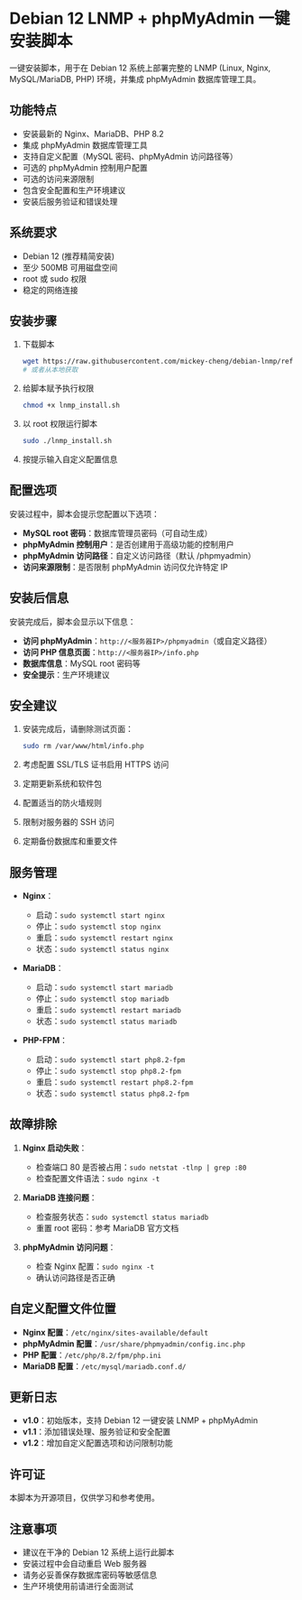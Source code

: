 # Debian 12 LNMP + phpMyAdmin 一键安装脚本

一键安装脚本，用于在 Debian 12 系统上部署完整的 LNMP (Linux, Nginx, MySQL/MariaDB, PHP) 环境，并集成 phpMyAdmin 数据库管理工具。

## 功能特点

- 安装最新的 Nginx、MariaDB、PHP 8.2
- 集成 phpMyAdmin 数据库管理工具
- 支持自定义配置（MySQL 密码、phpMyAdmin 访问路径等）
- 可选的 phpMyAdmin 控制用户配置
- 可选的访问来源限制
- 包含安全配置和生产环境建议
- 安装后服务验证和错误处理

## 系统要求

- Debian 12 (推荐精简安装)
- 至少 500MB 可用磁盘空间
- root 或 sudo 权限
- 稳定的网络连接

## 安装步骤

1. 下载脚本
   ```bash
   wget https://raw.githubusercontent.com/mickey-cheng/debian-lnmp/refs/heads/main/lnmp_install.sh 
   # 或者从本地获取
   ```

2. 给脚本赋予执行权限
   ```bash
   chmod +x lnmp_install.sh 
   ```

3. 以 root 权限运行脚本
   ```bash
   sudo ./lnmp_install.sh
   ```

4. 按提示输入自定义配置信息

## 配置选项

安装过程中，脚本会提示您配置以下选项：

- **MySQL root 密码**：数据库管理员密码（可自动生成）
- **phpMyAdmin 控制用户**：是否创建用于高级功能的控制用户
- **phpMyAdmin 访问路径**：自定义访问路径（默认 /phpmyadmin）
- **访问来源限制**：是否限制 phpMyAdmin 访问仅允许特定 IP

## 安装后信息

安装完成后，脚本会显示以下信息：

- **访问 phpMyAdmin**：`http://<服务器IP>/phpmyadmin`（或自定义路径）
- **访问 PHP 信息页面**：`http://<服务器IP>/info.php`
- **数据库信息**：MySQL root 密码等
- **安全提示**：生产环境建议

## 安全建议

1. 安装完成后，请删除测试页面：
   ```bash
   sudo rm /var/www/html/info.php
   ```

2. 考虑配置 SSL/TLS 证书启用 HTTPS 访问

3. 定期更新系统和软件包

4. 配置适当的防火墙规则

5. 限制对服务器的 SSH 访问

6. 定期备份数据库和重要文件

## 服务管理

- **Nginx**：
  - 启动：`sudo systemctl start nginx`
  - 停止：`sudo systemctl stop nginx`
  - 重启：`sudo systemctl restart nginx`
  - 状态：`sudo systemctl status nginx`

- **MariaDB**：
  - 启动：`sudo systemctl start mariadb`
  - 停止：`sudo systemctl stop mariadb`
  - 重启：`sudo systemctl restart mariadb`
  - 状态：`sudo systemctl status mariadb`

- **PHP-FPM**：
  - 启动：`sudo systemctl start php8.2-fpm`
  - 停止：`sudo systemctl stop php8.2-fpm`
  - 重启：`sudo systemctl restart php8.2-fpm`
  - 状态：`sudo systemctl status php8.2-fpm`

## 故障排除

1. **Nginx 启动失败**：
   - 检查端口 80 是否被占用：`sudo netstat -tlnp | grep :80`
   - 检查配置文件语法：`sudo nginx -t`

2. **MariaDB 连接问题**：
   - 检查服务状态：`sudo systemctl status mariadb`
   - 重置 root 密码：参考 MariaDB 官方文档

3. **phpMyAdmin 访问问题**：
   - 检查 Nginx 配置：`sudo nginx -t`
   - 确认访问路径是否正确

## 自定义配置文件位置

- **Nginx 配置**：`/etc/nginx/sites-available/default`
- **phpMyAdmin 配置**：`/usr/share/phpmyadmin/config.inc.php`
- **PHP 配置**：`/etc/php/8.2/fpm/php.ini`
- **MariaDB 配置**：`/etc/mysql/mariadb.conf.d/`

## 更新日志

- **v1.0**：初始版本，支持 Debian 12 一键安装 LNMP + phpMyAdmin
- **v1.1**：添加错误处理、服务验证和安全配置
- **v1.2**：增加自定义配置选项和访问限制功能

## 许可证

本脚本为开源项目，仅供学习和参考使用。

## 注意事项

- 建议在干净的 Debian 12 系统上运行此脚本
- 安装过程中会自动重启 Web 服务器
- 请务必妥善保存数据库密码等敏感信息
- 生产环境使用前请进行全面测试
